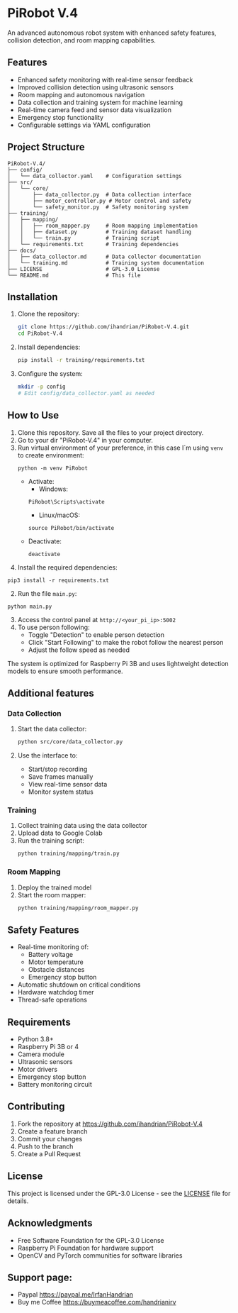 # PiRobot V.4

An advanced autonomous robot system with enhanced safety features, collision detection, and room mapping capabilities.

## Features

- Enhanced safety monitoring with real-time sensor feedback
- Improved collision detection using ultrasonic sensors
- Room mapping and autonomous navigation
- Data collection and training system for machine learning
- Real-time camera feed and sensor data visualization
- Emergency stop functionality
- Configurable settings via YAML configuration

## Project Structure

```
PiRobot-V.4/
├── config/
│   └── data_collector.yaml    # Configuration settings
├── src/
│   └── core/
│       ├── data_collector.py  # Data collection interface
│       ├── motor_controller.py # Motor control and safety
│       └── safety_monitor.py  # Safety monitoring system
├── training/
│   ├── mapping/
│   │   ├── room_mapper.py     # Room mapping implementation
│   │   ├── dataset.py         # Training dataset handling
│   │   └── train.py           # Training script
│   └── requirements.txt       # Training dependencies
├── docs/
│   ├── data_collector.md      # Data collector documentation
│   └── training.md            # Training system documentation
├── LICENSE                    # GPL-3.0 License
└── README.md                  # This file
```

## Installation

1. Clone the repository:
   ```bash
   git clone https://github.com/ihandrian/PiRobot-V.4.git
   cd PiRobot-V.4
   ```

2. Install dependencies:
   ```bash
   pip install -r training/requirements.txt
   ```

3. Configure the system:
   ```bash
   mkdir -p config
   # Edit config/data_collector.yaml as needed
   ```

## How to Use
1. Clone this repository. Save all the files to your project directory.
2. Go to your dir "PiRobot-V.4" in your computer.
3. Run virtual environment of your preference, in this case I´m using `venv` to create environment:
    ```plaintext
    python -m venv PiRobot
    ```
     - Activate:
         - Windows:
          ```plaintext
          PiRobot\Scripts\activate
          ```
         - Linux/macOS:
          ```plaintext
          source PiRobot/bin/activate
          ```
      - Deactivate:
          ```plaintext
          deactivate
          ```
3. Install the required dependencies:

```plaintext
pip3 install -r requirements.txt
```


2. Run the file `main.py`:

```plaintext
python main.py
```

3. Access the control panel at `http://<your_pi_ip>:5002`
4. To use person following:
    - Toggle "Detection" to enable person detection
    - Click "Start Following" to make the robot follow the nearest person
    - Adjust the follow speed as needed

The system is optimized for Raspberry Pi 3B and uses lightweight detection models to ensure smooth performance.
## Additional features
### Data Collection
1. Start the data collector:
   ```bash
   python src/core/data_collector.py
   ```

2. Use the interface to:
   - Start/stop recording
   - Save frames manually
   - View real-time sensor data
   - Monitor system status

### Training
1. Collect training data using the data collector
2. Upload data to Google Colab
3. Run the training script:
   ```bash
   python training/mapping/train.py
   ```

### Room Mapping
1. Deploy the trained model
2. Start the room mapper:
   ```bash
   python training/mapping/room_mapper.py
   ```

## Safety Features

- Real-time monitoring of:
  - Battery voltage
  - Motor temperature
  - Obstacle distances
  - Emergency stop button
- Automatic shutdown on critical conditions
- Hardware watchdog timer
- Thread-safe operations

## Requirements

- Python 3.8+
- Raspberry Pi 3B or 4
- Camera module
- Ultrasonic sensors
- Motor drivers
- Emergency stop button
- Battery monitoring circuit

## Contributing

1. Fork the repository at https://github.com/ihandrian/PiRobot-V.4
2. Create a feature branch
3. Commit your changes
4. Push to the branch
5. Create a Pull Request

## License

This project is licensed under the GPL-3.0 License - see the [LICENSE](LICENSE) file for details.

## Acknowledgments

- Free Software Foundation for the GPL-3.0 License
- Raspberry Pi Foundation for hardware support
- OpenCV and PyTorch communities for software libraries

## Support page:

- Paypal https://paypal.me/IrfanHandrian
- Buy me Coffee https://buymeacoffee.com/handrianirv
